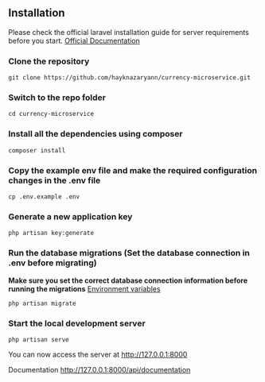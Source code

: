 ## Installation

Please check the official laravel installation guide for server requirements before you start. [Official Documentation](https://laravel.com/docs/5.4/installation#installation)

### Clone the repository

    git clone https://github.com/hayknazaryann/currency-microservice.git

### Switch to the repo folder

    cd currency-microservice

### Install all the dependencies using composer

    composer install

### Copy the example env file and make the required configuration changes in the .env file

    cp .env.example .env

### Generate a new application key

    php artisan key:generate

### Run the database migrations (**Set the database connection in .env before migrating**)
**Make sure you set the correct database connection information before running the migrations** [Environment variables](#environment-variables)

    php artisan migrate

### Start the local development server

    php artisan serve

You can now access the server at http://127.0.0.1:8000

Documentation http://127.0.0.1:8000/api/documentation






